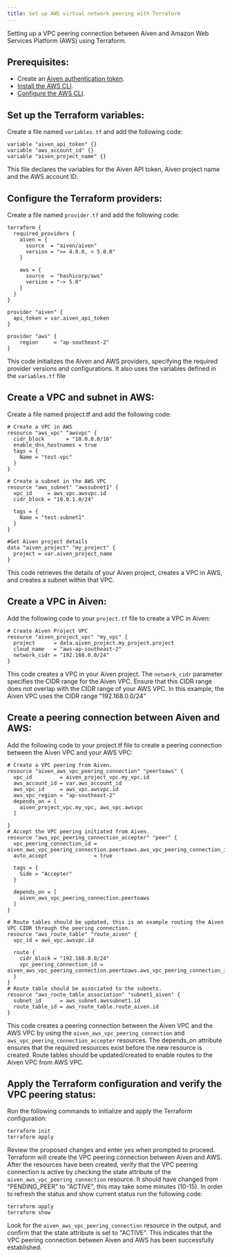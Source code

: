 ```yaml
---
title: Set up AWS virtual network peering with Terraform
---
```


Setting up a VPC peering connection between Aiven and Amazon Web Services Platform (AWS) using Terraform.

## Prerequisites:

-   Create an
    [Aiven authentication token](/docs/platform/howto/create_authentication_token).
-   [Install the AWS
    CLI](https://docs.aws.amazon.com/cli/latest/userguide/get-started-install.html).
-   [Configure the AWS
    CLI](https://docs.aws.amazon.com/cli/latest/userguide/cli-chap-configure.html).

## Set up the Terraform variables:

Create a file named `variables.tf` and add the following code:

```
variable "aiven_api_token" {}
variable "aws_account_id" {}
variable "aiven_project_name" {}
```

This file declares the variables for the Aiven API token, Aiven project
name and the AWS account ID.

## Configure the Terraform providers:

Create a file named `provider.tf` and add the following code:

```
terraform {
  required_providers {
    aiven = {
      source  = "aiven/aiven"
      version = ">= 4.0.0, < 5.0.0"
    }

    aws = {
      source  = "hashicorp/aws"
      version = "~> 5.0"
    }
  }
}

provider "aiven" {
  api_token = var.aiven_api_token
}

provider "aws" {
    region     = "ap-southeast-2"
}
```

This code initializes the Aiven and AWS providers, specifying the
required provider versions and configurations. It also uses the
variables defined in the `variables.tf` file

## Create a VPC and subnet in AWS:

Create a file named project.tf and add the following code:

```
# Create a VPC in AWS
resource "aws_vpc" "awsvpc" {
  cidr_block       = "10.0.0.0/16"
  enable_dns_hostnames = true
  tags = {
    Name = "test-vpc"
  }
}

# Create a subnet in the AWS VPC
resource "aws_subnet" "awssubnet1" {
  vpc_id     = aws_vpc.awsvpc.id
  cidr_block = "10.0.1.0/24"

  tags = {
    Name = "test-subnet1"
  }
}

#Get Aiven project details
data "aiven_project" "my_project" {
  project = var.aiven_project_name
}
```

This code retrieves the details of your Aiven project, creates a VPC in
AWS, and creates a subnet within that VPC.

## Create a VPC in Aiven:

Add the following code to your `project.tf` file to create a VPC in
Aiven:

```
# Create Aiven Project VPC
resource "aiven_project_vpc" "my_vpc" {
  project      = data.aiven_project.my_project.project
  cloud_name   = "aws-ap-southeast-2"
  network_cidr = "192.168.0.0/24"
}
```

This code creates a VPC in your Aiven project. The `network_cidr`
parameter specifies the CIDR range for the Aiven VPC. Ensure that this
CIDR range does not overlap with the CIDR range of your AWS VPC. In this
example, the Aiven VPC uses the CIDR range \"192.168.0.0/24\"

## Create a peering connection between Aiven and AWS:

Add the following code to your project.tf file to create a peering
connection between the Aiven VPC and your AWS VPC:

```
# Create a VPC peering from Aiven.
resource "aiven_aws_vpc_peering_connection" "peertoaws" {
  vpc_id         = aiven_project_vpc.my_vpc.id
  aws_account_id = var.aws_account_id
  aws_vpc_id     = aws_vpc.awsvpc.id
  aws_vpc_region = "ap-southeast-2"
  depends_on = [
    aiven_project_vpc.my_vpc, aws_vpc.awsvpc
  ]

}
# Accept the VPC peering initiated from Aiven.
resource "aws_vpc_peering_connection_accepter" "peer" {
  vpc_peering_connection_id = aiven_aws_vpc_peering_connection.peertoaws.aws_vpc_peering_connection_id
  auto_accept               = true

  tags = {
    Side = "Accepter"
  }

  depends_on = [
    aiven_aws_vpc_peering_connection.peertoaws
  ]
}

# Route tables should be updated, this is an example routing the Aiven VPC CIDR through the peering connection.
resource "aws_route_table" "route_aiven" {
  vpc_id = aws_vpc.awsvpc.id

  route {
    cidr_block = "192.168.0.0/24"
    vpc_peering_connection_id = aiven_aws_vpc_peering_connection.peertoaws.aws_vpc_peering_connection_id
  }
}
# Route table should be associated to the subnets.
resource "aws_route_table_association" "subnet1_aiven" {
  subnet_id      = aws_subnet.awssubnet1.id
  route_table_id = aws_route_table.route_aiven.id
}
```

This code creates a peering connection between the Aiven VPC and the AWS
VPC by using the `aiven_aws_vpc_peering_connection` and
`aws_vpc_peering_connection_accepter` resources. The depends_on
attribute ensures that the required resources exist before the new
resource is created. Route tables should be updated/created to enable
routes to the Aiven VPC from AWS VPC.

## Apply the Terraform configuration and verify the VPC peering status:

Run the following commands to initialize and apply the Terraform
configuration:

```console
terraform init
terraform apply
```

Review the proposed changes and enter yes when prompted to proceed.
Terraform will create the VPC peering connection between Aiven and AWS.
After the resources have been created, verify that the VPC peering
connection is active by checking the state attribute of the
`aiven_aws_vpc_peering_connection` resource. It should have changed from
\"PENDING_PEER\" to \"ACTIVE\", this may take some minutes (10-15). In
order to refresh the status and show current status run the following
code:

```console
terraform apply
terraform show
```

Look for the `aiven_aws_vpc_peering_connection` resource in the output,
and confirm that the state attribute is set to \"ACTIVE\". This
indicates that the VPC peering connection between Aiven and AWS has been
successfully established.
